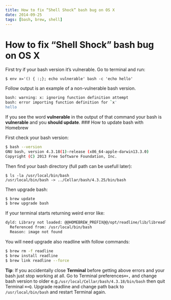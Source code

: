 ```yaml
---
title: How to fix “Shell Shock” bash bug on OS X
date: 2014-09-25
tags: [bash, brew, shell]
---
```



# How to fix “Shell Shock” bash bug on OS X

First try if your bash version it’s vulnerable. Go to terminal and run:

```
$ env x='() { :;}; echo vulnerable' bash -c 'echo hello'
```

Follow output is an example of a non-vulnerable bash version.

```bash
bash: warning: x: ignoring function definition attempt
bash: error importing function definition for `x'
hello
```


 If you see the word **vulnerable** in the output of that command your bash is **vulnerable** and you **should update**. ### How to update bash with Homebrew

 First check your bash version:

```bash
$ bash --version    
GNU bash, version 4.3.18(1)-release (x86_64-apple-darwin13.3.0)
Copyright (C) 2013 Free Software Foundation, Inc.
```

Then find your bash directory (full path can be usefull later):

```
$ ls -la /usr/local/bin/bash
/usr/local/bin/bash -> ../Cellar/bash/4.3.25/bin/bash
```

Then upgrade bash:

```bash
$ brew update
$ brew upgrade bash
```

If your terminal starts returning weird error like:

```bash
dyld: Library not loaded: @@HOMEBREW_PREFIX@@/opt/readline/lib/libreadline.6.dylib
  Referenced from: /usr/local/bin/bash
  Reason: image not found
```

You will need upgrade also readline with follow commands:

```bash
$ brew rm -f readline
$ brew install readline
$ brew link readline --force
```

**Tip**: If you accidentally close **Terminal** before getting above errors and your bash just stop working at all. Go to Terminal preferences`⌘+,` and change bash version to older e.g.`/usr/local/Cellar/bash/4.3.18/bin/bash` then quit Terminal `⌘+Q`. Upgrade readline and change path back to `/usr/local/bin/bash` and restart Terminal again.
